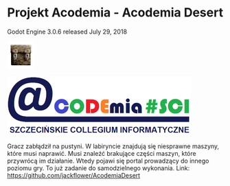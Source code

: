# Projekt Acodemia - Acodemia Desert

Godot Engine 3.0.6 released July 29, 2018

![Acodemia icon](https://github.com/jackflower/AcodemiaDesert/blob/master/acodemia_desert_icon.png)

![Acodemia logo](https://github.com/jackflower/Acodemia_tutorials/blob/master/graphics/acodemia_logo_small.png)

Gracz zabłądził na pustyni. W labiryncie znajdują się niesprawne maszyny, które musi naprawić. Musi znaleźć brakujące części maszyn, które przywrócą im działanie. Wtedy pojawi się portal prowadzący do innego poziomu gry. To już zadanie do samodzielnego wykonania.
Link: https://github.com/jackflower/AcodemiaDesert
